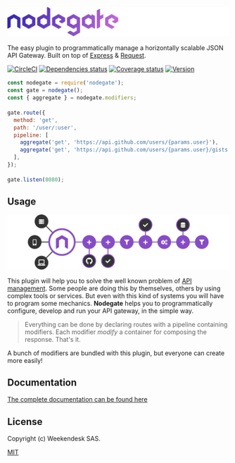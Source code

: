 ![nodegate](assets/images/logo-readme.png)

The easy plugin to programmatically manage a horizontally scalable JSON API Gateway. Built on top of
[Express](url-express) & [Request](url-request).

[![CircleCI][circleci-badge]][circleci-url]
[![Dependencies status][david-badge]][david-url]
[![Coverage status][coveralls-badge]][coveralls-url]
[![Version][version-badge]][version-url]

```js
const nodegate = require('nodegate');
const gate = nodegate();
const { aggregate } = nodegate.modifiers;

gate.route({
  method: 'get',
  path: '/user/:user',
  pipeline: [
    aggregate('get', 'https://api.github.com/users/{params.user}'),
    aggregate('get', 'https://api.github.com/users/{params.user}/gists'),
  ],
});

gate.listen(8080);
```

## Usage

![Nodegate usage](assets/images/schema-readme.png)

This plugin will help you to solve the well known problem of [API management][url-wiki-api-management].
Some people are doing this by themselves, others by using complex tools or services. But even with
this kind of systems you will have to program some mechanics. **Nodegate** helps you to
programmatically configure, develop and run your API gateway, in the simple way.

> Everything can be done by declaring routes with a pipeline containing modifiers. Each modifier
> _modify_ a container for composing the response. That's it.

A bunch of modifiers are bundled with this plugin, but everyone can create more easily!

## Documentation

[The complete documentation can be found here](assets/documentation/README.md)

## License

Copyright (c) Weekendesk SAS.

[MIT](LICENSE)

[circleci-badge]: https://circleci.com/gh/weekendesk/nodegate.svg?style=shield
[circleci-url]: https://circleci.com/gh/weekendesk/nodegate
[david-badge]: https://david-dm.org/weekendesk/nodegate/status.svg
[david-url]: https://david-dm.org/weekendesk/nodegate
[coveralls-badge]: https://coveralls.io/repos/github/weekendesk/nodegate/badge.svg?branch=master
[coveralls-url]: https://coveralls.io/github/weekendesk/nodegate?branch=master
[version-badge]: https://badge.fury.io/js/nodegate.svg
[version-url]: https://badge.fury.io/js/nodegate
[url-express]: https://expressjs.com/
[url-request]: https://github.com/request/request
[url-wiki-api-management]: https://en.wikipedia.org/wiki/API_management
